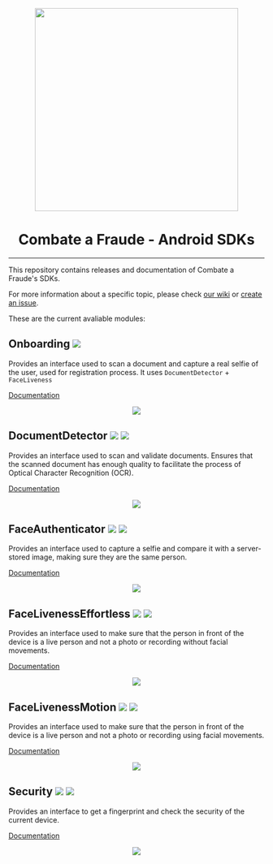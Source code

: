 <div align="center">
  
  [<img width="400px" src="/resources/logo_black.png?raw=true">](https://combateafraude.com)

  # Combate a Fraude - Android SDKs
</div>

<hr>

This repository contains releases and documentation of Combate a Fraude's SDKs.

For more information about a specific topic, please check [our wiki](https://github.com/combateafraude/android-sdk/wiki) or [create an issue](https://github.com/combateafraude/android-sdk/issues).

These are the current avaliable modules:

## Onboarding [<img src="/resources/android.png">](https://github.com/combateafraude/SDK/wiki/Onboarding#android-)

Provides an interface used to scan a document and capture a real selfie of the user, used for registration process. It uses `DocumentDetector` + `FaceLiveness`

[Documentation](https://github.com/combateafraude/SDK/wiki/Onboarding)

<div align="center">
    <img src="/resources/Onboarding.gif">
</div>

## DocumentDetector [<img src="/resources/android.png">](https://github.com/combateafraude/SDK/wiki/DocumentDetector#android-) [<img src="/resources/apple.png">](https://github.com/combateafraude/SDK/wiki/DocumentDetector#ios-)

Provides an interface used to scan and validate documents. Ensures that the scanned document has enough quality to facilitate the process of Optical Character Recognition (OCR).

[Documentation](https://github.com/combateafraude/SDK/wiki/DocumentDetector)

<div align="center">
    <img src="/resources/DocumentDetector.gif">
</div>

## FaceAuthenticator [<img src="/resources/android.png">](https://github.com/combateafraude/SDK/wiki/FaceAuthenticator#android-) [<img src="/resources/apple.png">](https://github.com/combateafraude/SDK/wiki/FaceAuthenticator#ios-)

Provides an interface used to capture a selfie and compare it with a server-stored image, making sure they are the same person.

[Documentation](https://github.com/combateafraude/SDK/wiki/FaceAuthenticator)

<div align="center">
    <img src="/resources/FaceAuthenticator.gif">
</div>

## FaceLivenessEffortless [<img src="/resources/android.png">](https://github.com/combateafraude/SDK/wiki/FaceLivenessEffortless#android-) [<img src="/resources/apple.png">](https://github.com/combateafraude/SDK/wiki/FaceLivenessEffortless#ios-)

Provides an interface used to make sure that the person in front of the device is a live person and not a photo or recording without facial movements.

[Documentation](https://github.com/combateafraude/SDK/wiki/FaceLivenessEffortless)

<div align="center">
    <img src="/resources/FaceLivenessEffortless.gif">
</div>

## FaceLivenessMotion [<img src="/resources/android.png">](https://github.com/combateafraude/SDK/wiki/FaceLivenessMotion#android-) [<img src="/resources/apple.png">](https://github.com/combateafraude/SDK/wiki/FaceLivenessMotion#ios-)

Provides an interface used to make sure that the person in front of the device is a live person and not a photo or recording using facial movements.

[Documentation](https://github.com/combateafraude/SDK/wiki/FaceLivenessMotion)

<div align="center">
    <img src="/resources/FaceLivenessMotion.gif">
</div>

## Security [<img src="/resources/android.png">](https://github.com/combateafraude/SDK/wiki/Security#android-) [<img src="/resources/apple.png">](https://github.com/combateafraude/SDK/wiki/Security#ios-)

Provides an interface to get a fingerprint and check the security of the current device.

[Documentation](https://github.com/combateafraude/SDK/wiki/Security)

<div align="center">
    <img src="/resources/Security.gif">
</div>
